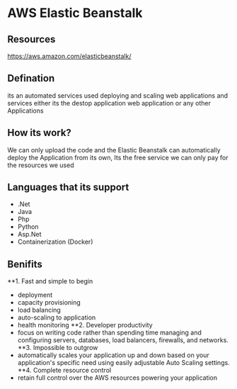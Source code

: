 # AWS Elastic Beanstalk
## Resources
https://aws.amazon.com/elasticbeanstalk/

## Defination
its an automated services used deploying and scaling web applications and services either its the destop application web application or any other Applications

## How its work?
We can only upload the code and the Elastic Beanstalk can automatically deploy the Application from its own, Its the free service we can only pay for the resources we used



## Languages that its support
- .Net
- Java
- Php
- Python
- Asp.Net
- Containerization (Docker)

## Benifits
**1. Fast and simple to begin
- deployment
- capacity provisioning
- load balancing
- auto-scaling to application 
- health monitoring
**2. Developer productivity
- focus on writing code rather than spending time managing and configuring servers, databases, load balancers, firewalls, and networks.
**3. Impossible to outgrow
- automatically scales your application up and down based on your application's specific need using easily adjustable Auto Scaling settings.
**4. Complete resource control
 - retain full control over the AWS resources powering your application
